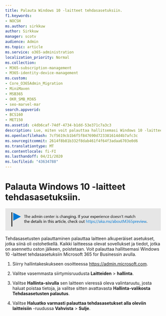 ```yaml
---
title: Palauta Windows 10 -laitteet tehdasasetuksiin.
f1.keywords:
- NOCSH
ms.author: sirkkuw
author: Sirkkuw
manager: scotv
audience: Admin
ms.topic: article
ms.service: o365-administration
localization_priority: Normal
ms.collection:
- M365-subscription-management
- M365-identity-device-management
ms.custom:
- Core_O365Admin_Migration
- MiniMaven
- MSB365
- OKR_SMB_M365
- seo-marvel-mar
search.appverid:
- BCS160
- MET150
ms.assetid: c4db6caf-74df-4734-b1dd-53e371c7a3c3
description: Lue, miten voit palauttaa hallitsemasi Windows 10 -laitteet tehdasasetuksiin Microsoft 365 for Businessin avulla ja palauttaa ne alkuperäisiin asetuksiinoston yhteydessä.
ms.openlocfilehash: 7cf5619cb1b6f5f847690d723381614d4b7afc3c
ms.sourcegitcommit: 2614f8b81b332f8dab461f4f64f3adaa6703e0d6
ms.translationtype: MT
ms.contentlocale: fi-FI
ms.lasthandoff: 04/21/2020
ms.locfileid: "43634788"
---
```

# <a name="reset-windows-10-devices-to-their-factory-settings"></a>Palauta Windows 10 -laitteet tehdasasetuksiin.

[![Selite, jossa ilmoitetaan, että hallintakeskus muuttuu. Lisätietoja löytyy osoitteesta aka.ms/aboutM365preview.](../media/m365admincenterchanging.png)](https://docs.microsoft.com/office365/admin/microsoft-365-admin-center-preview)

Tehdasasetusten palauttaminen palauttaa laitteen alkuperäiset asetukset, jotka siinä oli ostohetkellä. Kaikki laitteessa olevat sovellukset ja tiedot, jotka on asennettu oston jälkeen, poistetaan. Voit palauttaa hallitsemasi Windows 10 -laitteet tehdasasetuksiin Microsoft 365 for Businessin avulla.
  
1. Siirry hallintakeskukseen osoitteessa <a href="https://go.microsoft.com/fwlink/p/?linkid=837890" target="_blank">https://admin.microsoft.com</a>.
    
2. Valitse vasemmasta siirtymisruudusta **Laitteiden** \> **hallinta**.

3. Valitse **Hallinta-sivulla** sen laitteen vieressä oleva valintaruutu, josta haluat poistaa tietoja, ja valitse sitten avattavasta **Hallinta-valikosta** **Tehdasasetusten palautus**.
    
4. Valitse **Haluatko varmasti palauttaa tehdasasetukset alla oleviin laitteisiin** -ruudussa **Vahvista** \> **Sulje**.
    
  

